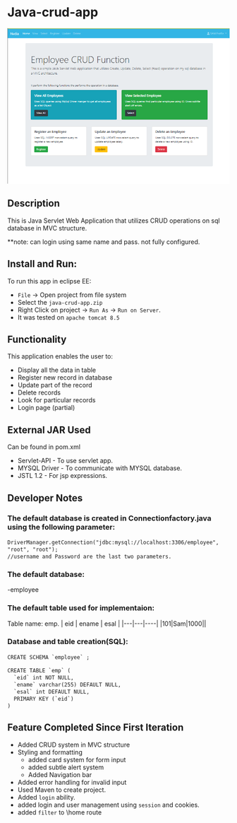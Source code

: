 # Java-crud-app
![intial screen for Java-crud-app](readme-img/main-page2.png)

## Description
This is Java Servlet Web Application that utilizes CRUD operations on sql database in MVC structure.

**note: can login using same name and pass. not fully configured.
## Install and Run:
To run this app in eclipse EE:
- `File` -> Open project from file system
- Select the `java-crud-app.zip`
- Right Click on project -> `Run As` -> `Run on Server`.
- It was tested on `apache tomcat 8.5`

## Functionality
This application enables the user to:
- Display all the data in table
- Register new record in database
- Update part of the record
- Delete records
- Look for particular records
- Login page (partial)

## External JAR Used
Can be found in pom.xml
- Servlet-API - To use servlet app.
- MYSQL Driver - To communicate with MYSQL database.
- JSTL 1.2 - For jsp expressions.


## Developer Notes
### The default database is created in Connectionfactory.java using the  following parameter:

```
DriverManager.getConnection("jdbc:mysql://localhost:3306/employee", "root", "root");
//username and Password are the last two parameters.
```
### The default database:
-employee
### The default table used for implementaion: 
Table name: emp.
| eid | ename | esal |
|---|---|----|
|101|Sam|1000||

### Database and table creation(SQL):
```
CREATE SCHEMA `employee` ;
```
```
CREATE TABLE `emp` (
  `eid` int NOT NULL,
  `ename` varchar(255) DEFAULT NULL,
  `esal` int DEFAULT NULL,
  PRIMARY KEY (`eid`)
)
```




## Feature Completed Since First Iteration

- Added CRUD system in MVC structure
- Styling and formatting
  - added card system for form input
  - added subtle alert system
  - Added Navigation bar
- Added error handling for invalid input
- Used Maven to create project.
- Added `login` ability.
- added login and user management using `session` and cookies.
- added `filter` to \home route 
